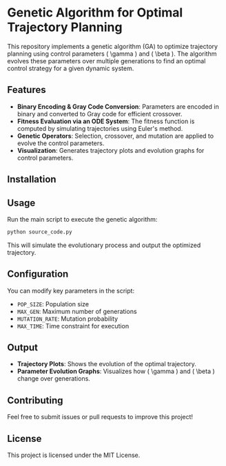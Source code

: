 # Genetic Algorithm for Optimal Trajectory Planning

This repository implements a genetic algorithm (GA) to optimize trajectory planning using control parameters \( \gamma \) and \( \beta \). The algorithm evolves these parameters over multiple generations to find an optimal control strategy for a given dynamic system.

## Features
- **Binary Encoding & Gray Code Conversion**: Parameters are encoded in binary and converted to Gray code for efficient crossover.
- **Fitness Evaluation via an ODE System**: The fitness function is computed by simulating trajectories using Euler's method.
- **Genetic Operators**: Selection, crossover, and mutation are applied to evolve the control parameters.
- **Visualization**: Generates trajectory plots and evolution graphs for control parameters.

## Installation

## Usage
Run the main script to execute the genetic algorithm:
```sh
python source_code.py
```
This will simulate the evolutionary process and output the optimized trajectory.

## Configuration
You can modify key parameters in the script:
- `POP_SIZE`: Population size
- `MAX_GEN`: Maximum number of generations
- `MUTATION_RATE`: Mutation probability
- `MAX_TIME`: Time constraint for execution

## Output
- **Trajectory Plots**: Shows the evolution of the optimal trajectory.
- **Parameter Evolution Graphs**: Visualizes how \( \gamma \) and \( \beta \) change over generations.

## Contributing
Feel free to submit issues or pull requests to improve this project!

## License
This project is licensed under the MIT License.


